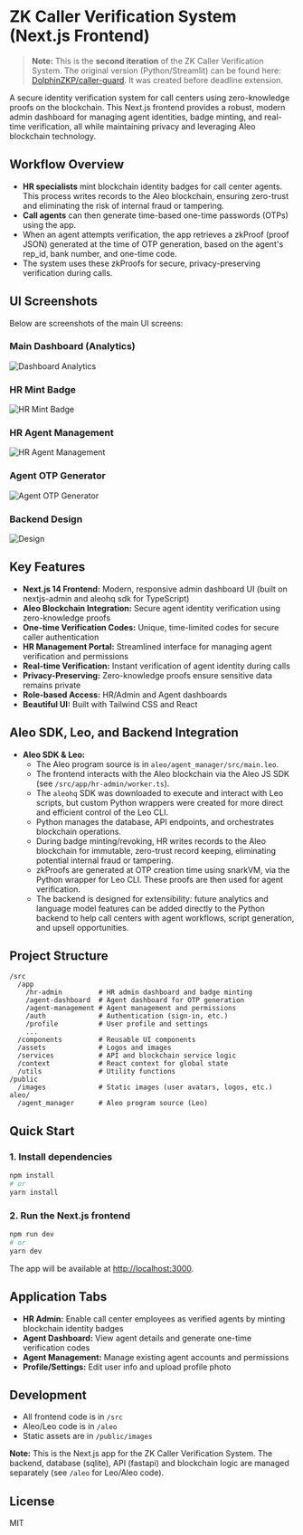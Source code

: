 # ZK Caller Verification System (Next.js Frontend)

> **Note:** This is the **second iteration** of the ZK Caller Verification System. The original version (Python/Streamlit) can be found here: [DolphinZKP/caller-guard](https://github.com/DolphinZKP/caller-guard). It was created before deadline extension.

A secure identity verification system for call centers using zero-knowledge proofs on the blockchain. This Next.js frontend provides a robust, modern admin dashboard for managing agent identities, badge minting, and real-time verification, all while maintaining privacy and leveraging Aleo blockchain technology.

## Workflow Overview

- **HR specialists** mint blockchain identity badges for call center agents. This process writes records to the Aleo blockchain, ensuring zero-trust and eliminating the risk of internal fraud or tampering.
- **Call agents** can then generate time-based one-time passwords (OTPs) using the app.
- When an agent attempts verification, the app retrieves a zkProof (proof JSON) generated at the time of OTP generation, based on the agent's rep_id, bank number, and one-time code.
- The system uses these zkProofs for secure, privacy-preserving verification during calls.

## UI Screenshots

Below are screenshots of the main UI screens:

### Main Dashboard (Analytics)

![Dashboard Analytics](./1_UI_dashboard.png)

### HR Mint Badge

![HR Mint Badge](./2_UI_mint_badge.png)

### HR Agent Management

![HR Agent Management](./3_UI_Agent_Management.png)

### Agent OTP Generator

![Agent OTP Generator](./4_UI_OTP_generation.png)

### Backend Design

![Design](./Backend.png)

## Key Features

- **Next.js 14 Frontend:** Modern, responsive admin dashboard UI (built on nextjs-admin and aleohq sdk for TypeScript)
- **Aleo Blockchain Integration:** Secure agent identity verification using zero-knowledge proofs
- **One-time Verification Codes:** Unique, time-limited codes for secure caller authentication
- **HR Management Portal:** Streamlined interface for managing agent verification and permissions
- **Real-time Verification:** Instant verification of agent identity during calls
- **Privacy-Preserving:** Zero-knowledge proofs ensure sensitive data remains private
- **Role-based Access:** HR/Admin and Agent dashboards
- **Beautiful UI:** Built with Tailwind CSS and React

## Aleo SDK, Leo, and Backend Integration

- **Aleo SDK & Leo:**
  - The Aleo program source is in `aleo/agent_manager/src/main.leo`.
  - The frontend interacts with the Aleo blockchain via the Aleo JS SDK (see `/src/app/hr-admin/worker.ts`).
  - The `aleohq` SDK was downloaded to execute and interact with Leo scripts, but custom Python wrappers were created for more direct and efficient control of the Leo CLI.
  - Python manages the database, API endpoints, and orchestrates blockchain operations.
  - During badge minting/revoking, HR writes records to the Aleo blockchain for immutable, zero-trust record keeping, eliminating potential internal fraud or tampering.
  - zkProofs are generated at OTP creation time using snarkVM, via the Python wrapper for Leo CLI. These proofs are then used for agent verification.
  - The backend is designed for extensibility: future analytics and language model features can be added directly to the Python backend to help call centers with agent workflows, script generation, and upsell opportunities.

## Project Structure

```
/src
  /app
    /hr-admin         # HR admin dashboard and badge minting
    /agent-dashboard  # Agent dashboard for OTP generation
    /agent-management # Agent management and permissions
    /auth             # Authentication (sign-in, etc.)
    /profile          # User profile and settings
    ...
  /components         # Reusable UI components
  /assets             # Logos and images
  /services           # API and blockchain service logic
  /context            # React context for global state
  /utils              # Utility functions
/public
  /images             # Static images (user avatars, logos, etc.)
aleo/
  /agent_manager      # Aleo program source (Leo)
```

## Quick Start

### 1. Install dependencies

```sh
npm install
# or
yarn install
```

### 2. Run the Next.js frontend

```sh
npm run dev
# or
yarn dev
```

The app will be available at [http://localhost:3000](http://localhost:3000).

## Application Tabs

- **HR Admin:** Enable call center employees as verified agents by minting blockchain identity badges
- **Agent Dashboard:** View agent details and generate one-time verification codes
- **Agent Management:** Manage existing agent accounts and permissions
- **Profile/Settings:** Edit user info and upload profile photo

## Development

- All frontend code is in `/src`
- Aleo/Leo code is in `/aleo`
- Static assets are in `/public/images`

**Note:** This is the Next.js app for the ZK Caller Verification System. The backend, database (sqlite), API (fastapi) and blockchain logic are managed separately (see `/aleo` for Leo/Aleo code).

## License

MIT
